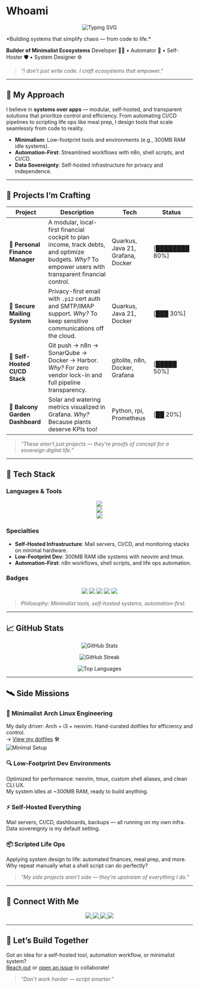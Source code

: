 #  Whoami
<p align="center">
  <img src="https://readme-typing-svg.demolab.com?font=Bitcount+Prop+Single&size=32&pause=200&color=006B3F&vCenter=true&width=635&lines=%24+whoami;Houssem%20%27Jackie%27%20Mekhelbi;echo+%22Architect+of+Code+%26+Life%22" alt="Typing SVG" />
</p>
*Building systems that simplify chaos — from code to life.*

**Builder of Minimalist Ecosystems**
Developer 🧑‍💻 • Automator 🔁 • Self-Hoster 🛡️ • System Designer ⚙️  

> _“I don’t just write code. I craft ecosystems that empower.”_


---

## 🧠 My Approach
I believe in **systems over apps** — modular, self-hosted, and transparent solutions that prioritize control and efficiency. From automating CI/CD pipelines to scripting life ops like meal prep, I design tools that scale seamlessly from code to reality.

- **Minimalism**: Low-footprint tools and environments (e.g., 300MB RAM idle systems).
- **Automation-First**: Streamlined workflows with n8n, shell scripts, and CI/CD.
- **Data Sovereignty**: Self-hosted infrastructure for privacy and independence.

---

## 🚀 Projects I’m Crafting

| Project | Description | Tech | Status |
|---------|-------------|------|--------|
| 🧮 **Personal Finance Manager** | A modular, local-first financial cockpit to plan income, track debts, and optimize budgets. *Why?* To empower users with transparent financial control. | Quarkus, Java 21, Grafana, Docker | [████████ 80%] |
| 🔐 **Secure Mailing System** | Privacy-first email with `.p12` cert auth and SMTP/IMAP support. *Why?* To keep sensitive communications off the cloud. | Quarkus, Java 21, Docker | [███ 30%] |
| 🔁 **Self-Hosted CI/CD Stack** | Git push → n8n → SonarQube → Docker → Harbor. *Why?* For zero vendor lock-in and full pipeline transparency. | gitolite, n8n, Docker, Grafana | [█████ 50%] |
| 🌿 **Balcony Garden Dashboard** | Solar and watering metrics visualized in Grafana. *Why?* Because plants deserve KPIs too! | Python, rpi, Prometheus | [██ 20%] |

> _“These aren’t just projects — they’re proofs of concept for a sovereign digital life.”_  


---

## 🧰 Tech Stack

### Languages & Tools
<p align="center">
  <img src="https://skillicons.dev/icons?i=java,grafana,spring,arch&perline=8" />
  <br/>
  <img src="https://skillicons.dev/icons?i=python,bash,docker,linux,raspberrypi&perline=8" />
  <br/>
  <img src="https://skillicons.dev/icons?i=vim,idea,git,github,postgres&perline=8" />
</p>

### Specialties
- **Self-Hosted Infrastructure**: Mail servers, CI/CD, and monitoring stacks on minimal hardware.
- **Low-Footprint Dev**: 300MB RAM idle systems with neovim and tmux.
- **Automation-First**: n8n workflows, shell scripts, and life ops automation.

### Badges
<p align="center">
  <img src="https://img.shields.io/badge/Automation-n8n-orange?style=flat&logo=n8n&logoColor=white" />
  <img src="https://img.shields.io/badge/Monitoring-Grafana-ff9a00?style=flat&logo=grafana&logoColor=white" />
  <img src="https://img.shields.io/badge/Monitoring-Prometheus-orange?style=flat&logo=prometheus&logoColor=white" />
  <img src="https://img.shields.io/badge/DevOps-Harbor-2496ed?style=flat&logo=docker&logoColor=white" />
  <img src="https://img.shields.io/badge/Philosophy-Data%20Sovereignty-2E3440?style=flat&logo=lock&logoColor=white" />
</p>

> _Philosophy: Minimalist tools, self-hosted systems, automation-first._

---

## 📈 GitHub Stats

<p align="center">
  <img src="https://github-readme-stats.vercel.app/api?username=houssemMekhelbi&show_icons=true&theme=tokyonight" alt="GitHub Stats" />
</p>

<p align="center">
  <img src="https://nirzak-streak-stats.vercel.app/?user=houssemMekhelbi&theme=dark&hide_border=true" alt="GitHub Streak" />
</p>

<p align="center">
  <img src="https://github-readme-stats.vercel.app/api/top-langs/?username=houssemMekhelbi&layout=compact&theme=tokyonight" alt="Top Languages" />
</p>

---

## 🛰️ Side Missions

### 🐧 Minimalist Arch Linux Engineering
My daily driver: Arch + i3 + neovim. Hand-curated dotfiles for efficiency and control.  
→ [View my dotfiles](https://github.com/houssemMekhelbi/dotfiles) 🛠️  
![Minimal Setup](https://github.com/houssemMekhelbi/dotfiles/raw/main/screenshot.png)

### 🔍 Low-Footprint Dev Environments
Optimized for performance: neovim, tmux, custom shell aliases, and clean CLI UX.  
My system idles at ~300MB RAM, ready to build anything.

### ⚡ Self-Hosted Everything
Mail servers, CI/CD, dashboards, backups — all running on my own infra.  
Data sovereignty is my default setting.

### 📦 Scripted Life Ops
Applying system design to life: automated finances, meal prep, and more.  
Why repeat manually what a shell script can do perfectly?

> _“My side projects aren’t side — they’re upstream of everything I do.”_

---

## 🤝 Connect With Me

<p align="center">
  <a href="mailto:contact@houssemmekhelbi.com">
    <img src="https://img.shields.io/badge/Email-Contact%20Me-D14836?style=for-the-badge&logo=gmail&logoColor=white" />
  </a>
  <a href="https://github.com/houssemMekhelbi" target="_blank">
    <img src="https://img.shields.io/badge/GitHub-@houssemMekhelbi-181717?style=for-the-badge&logo=github&logoColor=white" />
  </a>
  <a href="https://houssemmekhelbi.com" target="_blank">
    <img src="https://img.shields.io/badge/Portfolio-houssemmekhelbi.com-0A66C2?style=for-the-badge&logo=internetarchive&logoColor=white" />
  </a>
  <a href="https://linkedin.com/in/houssemMekhelbi" target="_blank">
    <img src="https://img.shields.io/badge/LinkedIn-Connect-blue?style=for-the-badge&logo=linkedin&logoColor=white" />
  </a>
</p>

---

## 🌟 Let’s Build Together
Got an idea for a self-hosted tool, automation workflow, or minimalist system?  
[Reach out](mailto:contact@houssemmekhelbi.com) or [open an issue](https://github.com/houssemMekhelbi/portfolio/issues) to collaborate!

> _“Don’t work harder — script smarter.”_
